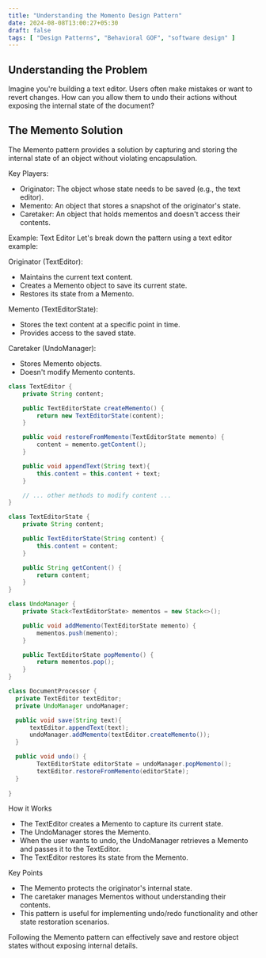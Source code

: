 ```yaml
---
title: "Understanding the Momento Design Pattern"
date: 2024-08-08T13:00:27+05:30
draft: false
tags: [ "Design Patterns", "Behavioral GOF", "software design" ]
---
```

## Understanding the Problem
Imagine you're building a text editor. Users often make mistakes or want to revert changes. How can you allow them to undo their actions without exposing the internal state of the document?

## The Memento Solution
The Memento pattern provides a solution by capturing and storing the internal state of an object without violating encapsulation.

Key Players:

- Originator: The object whose state needs to be saved (e.g., the text editor).
- Memento: An object that stores a snapshot of the originator's state.
- Caretaker: An object that holds mementos and doesn't access their contents.

Example: Text Editor
Let's break down the pattern using a text editor example:

Originator (TextEditor):
- Maintains the current text content.
- Creates a Memento object to save its current state.
- Restores its state from a Memento.

Memento (TextEditorState):
- Stores the text content at a specific point in time.
- Provides access to the saved state.

Caretaker (UndoManager):
- Stores Memento objects.
- Doesn't modify Memento contents.

~~~java
class TextEditor {
    private String content;

    public TextEditorState createMemento() {
        return new TextEditorState(content);
    }

    public void restoreFromMemento(TextEditorState memento) {
        content = memento.getContent();
    }

    public void appendText(String text){
        this.content = this.content + text;
    }

    // ... other methods to modify content ...
}

class TextEditorState {
    private String content;

    public TextEditorState(String content) {
        this.content = content;
    }

    public String getContent() {
        return content;
    }
}

class UndoManager {
    private Stack<TextEditorState> mementos = new Stack<>();

    public void addMemento(TextEditorState memento) {
        mementos.push(memento);
    }

    public TextEditorState popMemento() {
        return mementos.pop();
    }
}

class DocumentProcessor {
  private TextEditor textEditor;
  private UndoManager undoManager;

  public void save(String text){
      textEditor.appendText(text);
      undoManager.addMemento(textEditor.createMemento());
  }

  public void undo() {
        TextEditorState editorState = undoManager.popMemento();
        textEditor.restoreFromMemento(editorState);
  }
  
}
~~~

How it Works
 - The TextEditor creates a Memento to capture its current state.
 - The UndoManager stores the Memento.
 - When the user wants to undo, the UndoManager retrieves a Memento and passes it to the TextEditor.
 - The TextEditor restores its state from the Memento.

Key Points
 - The Memento protects the originator's internal state.
 - The caretaker manages Mementos without understanding their contents.
 - This pattern is useful for implementing undo/redo functionality and other state restoration scenarios.

Following the Memento pattern can effectively save and restore object states without exposing internal details.
